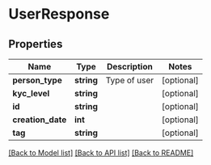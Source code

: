 # UserResponse

## Properties
Name | Type | Description | Notes
------------ | ------------- | ------------- | -------------
**person_type** | **string** | Type of user | [optional] 
**kyc_level** | **string** |  | [optional] 
**id** | **string** |  | [optional] 
**creation_date** | **int** |  | [optional] 
**tag** | **string** |  | [optional] 

[[Back to Model list]](../README.md#documentation-for-models) [[Back to API list]](../README.md#documentation-for-api-endpoints) [[Back to README]](../README.md)


